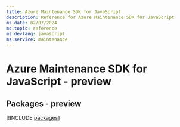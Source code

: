 ```yaml
---
title: Azure Maintenance SDK for JavaScript
description: Reference for Azure Maintenance SDK for JavaScript
ms.date: 02/07/2024
ms.topic: reference
ms.devlang: javascript
ms.service: maintenance
---
```

# Azure Maintenance SDK for JavaScript - preview
## Packages - preview
[!INCLUDE [packages](maintenance-index.md)]